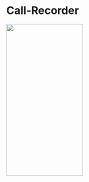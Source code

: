 # Call-Recorder 

<div class="image-container">

  <img src="https://user-images.githubusercontent.com/77386237/156757564-970aa204-3e62-4b4c-90a1-8abda10eb465.jpg" width="200" height="400">
</div>
<style>
  .image-container{
    display:flex
  }
</style>
